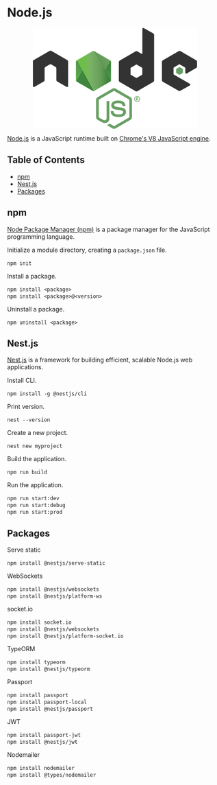 # Node.js

<p align="center"><img align="center" src="nodejs.png"></p>

[Node.js](https://nodejs.org/) is a JavaScript runtime built on [Chrome's V8 JavaScript engine](https://v8.dev/).

## Table of Contents

* [npm](#npm)
* [Nest.js](#nestjs)
* [Packages](#packages)

## npm

[Node Package Manager (npm)](https://www.npmjs.com/) is a package manager for the JavaScript programming language.

Initialize a module directory, creating a `package.json` file.
```
npm init
```

Install a package.
```
npm install <package>
npm install <package>@<version>
```

Uninstall a package.
```
npm uninstall <package>
```

## Nest.js

[Nest.js](https://nestjs.com/) is a framework for building efficient, scalable Node.js web applications.

Install CLI.
```
npm install -g @nestjs/cli
```

Print version.
```
nest --version
```

Create a new project.
```
nest new myproject
```

Build the application.
```
npm run build
```

Run the application.
```
npm run start:dev
npm run start:debug
npm run start:prod
```

## Packages

Serve static
```
npm install @nestjs/serve-static
```

WebSockets
```
npm install @nestjs/websockets
npm install @nestjs/platform-ws
```

socket.io
```
npm install socket.io
npm install @nestjs/websockets
npm install @nestjs/platform-socket.io
```

TypeORM
```
npm install typeorm
npm install @nestjs/typeorm
```

Passport
```
npm install passport
npm install passport-local
npm install @nestjs/passport
```

JWT
```
npm install passport-jwt
npm install @nestjs/jwt
```

Nodemailer
```
npm install nodemailer
npm install @types/nodemailer
```
